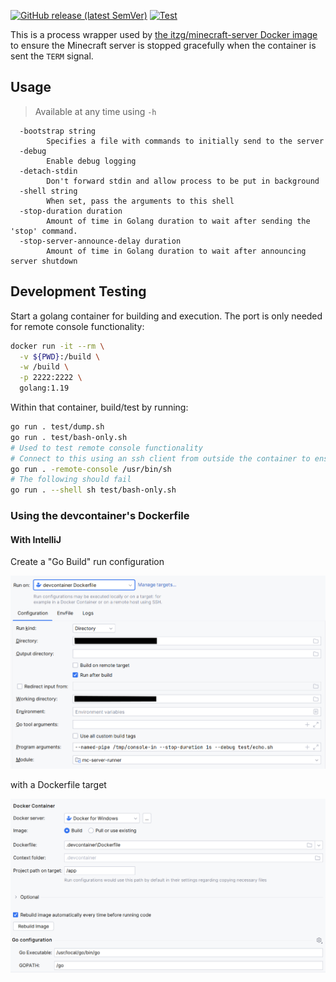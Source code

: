 [![GitHub release (latest SemVer)](https://img.shields.io/github/v/release/itzg/mc-server-runner)](https://github.com/itzg/mc-server-runner/releases/latest)
[![Test](https://github.com/itzg/mc-server-runner/actions/workflows/test.yml/badge.svg)](https://github.com/itzg/mc-server-runner/actions/workflows/test.yml)


This is a process wrapper used by 
[the itzg/minecraft-server Docker image](https://hub.docker.com/r/itzg/minecraft-server/)
to ensure the Minecraft server is stopped gracefully when the container is sent the `TERM` signal.

## Usage

> Available at any time using `-h`

```
  -bootstrap string
        Specifies a file with commands to initially send to the server
  -debug
        Enable debug logging
  -detach-stdin
        Don't forward stdin and allow process to be put in background
  -shell string
        When set, pass the arguments to this shell
  -stop-duration duration
        Amount of time in Golang duration to wait after sending the 'stop' command.
  -stop-server-announce-delay duration
        Amount of time in Golang duration to wait after announcing server shutdown
```

## Development Testing

Start a golang container for building and execution. The port is only needed for remote console functionality:

```bash
docker run -it --rm \
  -v ${PWD}:/build \
  -w /build \
  -p 2222:2222 \
  golang:1.19
```

Within that container, build/test by running:

```bash
go run . test/dump.sh
go run . test/bash-only.sh
# Used to test remote console functionality
# Connect to this using an ssh client from outside the container to ensure two-way communication works
go run . -remote-console /usr/bin/sh
# The following should fail
go run . --shell sh test/bash-only.sh
```

### Using the devcontainer's Dockerfile

#### With IntelliJ

Create a "Go Build" run configuration

![](notes/dockerfile-run-config.png)

with a Dockerfile target

![](notes/dockerfile-docker-target.png)